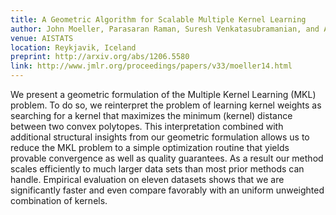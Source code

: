```yaml
---
title: A Geometric Algorithm for Scalable Multiple Kernel Learning
author: John Moeller, Parasaran Raman, Suresh Venkatasubramanian, and Avishek Saha
venue: AISTATS
location: Reykjavik, Iceland
preprint: http://arxiv.org/abs/1206.5580
link: http://www.jmlr.org/proceedings/papers/v33/moeller14.html
---
```


We present a geometric formulation of the Multiple Kernel Learning (MKL) problem.
To do so, we reinterpret the problem of learning kernel weights as searching for a kernel that maximizes the minimum (kernel) distance between two convex polytopes.
This interpretation combined with additional structural insights from our geometric formulation allows us to reduce the MKL problem to a simple optimization routine that yields provable convergence as well as quality guarantees.
As a result our method scales efficiently to much larger data sets than most prior methods can handle.
Empirical evaluation on eleven datasets shows that we are significantly faster and even compare favorably with an uniform unweighted combination of kernels.
